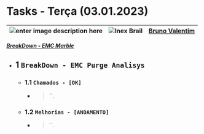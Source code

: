 # Tasks - Terça (03.01.2023)

| ![enter image description here](https://www.foxconn.com.br/img/logo.png) | ![Inex Brail](https://www.inexbr.com.br/wp-content/uploads/2022/07/logo-inex-azul.png) | [Bruno Valentim](mailto:Bruno.Valentim@inex.com.br) |
| :----------------------------------------------------------------------- | :------------------------------------------------------------------------------------: | :-------------------------------------------------- |

[_**BreakDown - EMC Marble**_](https://docs.google.com/spreadsheets/d/1Wcqmv0OqzgxhtmjfUVfZ44trVqjhYAnF_IKMvYcMPao/edit#gid=0)  
- ## 1 **`BreakDown - EMC Purge Analisys`**
  - ### 1.1 **`Chamados - [OK]`**
      - > ``.
  - ### 1.2 **`Melhorias - [ANDAMENTO]`**
      - > ``.